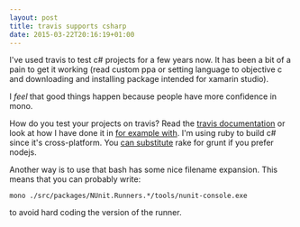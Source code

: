 ```yaml
---
layout: post
title: travis supports csharp
date: 2015-03-22T20:16:19+01:00
---
```


I've used travis to test c# projects for a few years now. It has been a bit of a pain to get it working (read custom ppa or setting language to objective c and downloading and installing package intended for xamarin studio).

I _feel_ that good things happen because people have more confidence in mono. 

How do you test your projects on travis? Read the [travis documentation](http://docs.travis-ci.com/user/languages/csharp/) or look at how I have done it in [for example with](https://github.com/wallymathieu/with/blob/master/.travis.yml). I'm using ruby to build c# since it's cross-platform. You [can substitute](https://github.com/csainty/Veil/blob/master/Build/gruntfile.js) rake for grunt if you prefer nodejs.

Another way is to use that bash has some nice filename expansion. This means that you can probably write: 

    mono ./src/packages/NUnit.Runners.*/tools/nunit-console.exe

to avoid hard coding the version of the runner.
